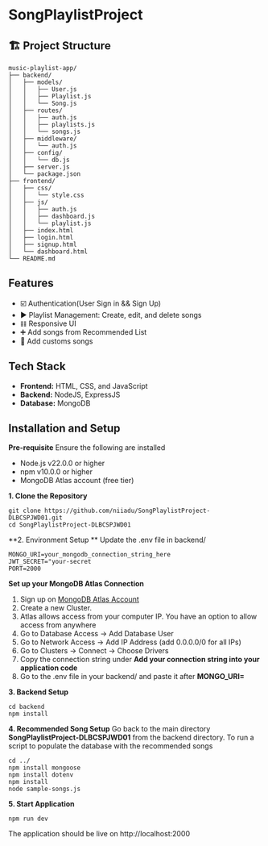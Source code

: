 # SongPlaylistProject

## 🏗️ Project Structure
```
music-playlist-app/
├── backend/
│   ├── models/
│   │   ├── User.js
│   │   ├── Playlist.js
│   │   └── Song.js
│   ├── routes/
│   │   ├── auth.js
│   │   ├── playlists.js
│   │   └── songs.js
│   ├── middleware/
│   │   └── auth.js
│   ├── config/
│   │   └── db.js
│   ├── server.js
│   └── package.json
├── frontend/
│   ├── css/
│   │   └── style.css
│   ├── js/
│   │   ├── auth.js
│   │   ├── dashboard.js
│   │   └── playlist.js
│   ├── index.html
│   ├── login.html
│   ├── signup.html
│   └── dashboard.html
└── README.md
```

## Features
- ☑️ Authentication(User Sign in && Sign Up)
- ▶️ Playlist Management: Create, edit, and delete songs
- 𝌮 Responsive UI
- ➕ Add songs from Recommended List
- 📢 Add customs songs

## Tech Stack
- **Frontend:** HTML, CSS, and JavaScript
- **Backend:** NodeJS, ExpressJS
- **Database:** MongoDB

## Installation and Setup
**Pre-requisite**
Ensure the following are installed
- Node.js v22.0.0 or higher
- npm v10.0.0 or higher
- MongoDB Atlas account (free tier)

**1. Clone the Repository**
```
git clone https://github.com/niiadu/SongPlaylistProject-DLBCSPJWD01.git
cd SongPlaylistProject-DLBCSPJWD01
```

**2. Environment Setup **
Update the .env file in backend/
```
MONGO_URI=your_mongodb_connection_string_here
JWT_SECRET="your-secret
PORT=2000
```
**Set up your MongoDB Atlas Connection**
1. Sign up on <a href="https://www.mongodb.com/products/platform">MongoDB Atlas Account</a>
2. Create a new Cluster.
3. Atlas allows access from your computer IP. You have an option to allow access from anywhere
4. Go to Database Access → Add Database User
5. Go to Network Access → Add IP Address (add 0.0.0.0/0 for all IPs)
6. Go to Clusters → Connect → Choose Drivers
7. Copy the connection string under **Add your connection string into your application code**
8. Go to the .env file in your backend/ and paste it after **MONGO_URI=**

**3. Backend Setup**
```
cd backend
npm install
```

**4. Recommended Song Setup**
Go back to the main directory **SongPlaylistProject-DLBCSPJWD01** from the backend directory.
To run a script to populate the database with the recommended songs
```
cd ../
npm install mongoose
npm install dotenv
npm install
node sample-songs.js
```

**5. Start Application**
```
npm run dev
```
The application should be live on http://localhost:2000
